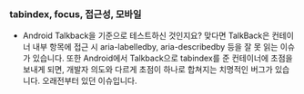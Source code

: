 ### tabindex, focus, 접근성, 모바일   
- Android Talkback을 기준으로 테스트하신 것인지요? 맞다면 TalkBack은 컨테이너 내부 항목에 접근 시 aria-labelledby, aria-describedby 등을 잘 못 읽는 이슈가 있습니다. 또한 Android에서 Talkback으로 tabindex를 준 컨테이너에 초점을 보내게 되면, 개발자 의도와 다르게 초점이 하나로 합쳐지는 치명적인 버그가 있습니다. 오래전부터 있던 이슈입니다.

